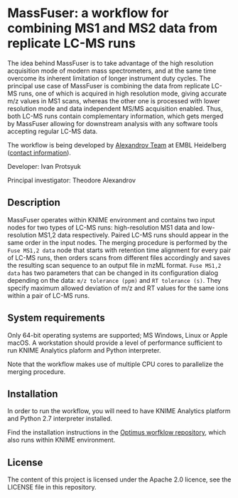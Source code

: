 # MassFuser: a workflow for combining MS1 and MS2 data from replicate LC-MS runs

The idea behind MassFuser is to take advantage of the high resolution acquisition mode of modern mass spectrometers, and at the same time overcome its inherent limitation of longer instrument duty cycles. The principal use case of MassFuser is combining the data from replicate LC-MS runs, one of which is acquired in high resolution mode, giving accurate m/z values in MS1 scans, whereas the other one is processed with lower resolution mode and data independent MS/MS acquisition enabled. Thus, both LC-MS runs contain complementary information, which gets merged by MassFuser allowing for downstream analysis with any software tools accepting regular LC-MS data.

The workflow is being developed by [Alexandrov Team](http://www.embl.de/research/units/scb/alexandrov/index.html) at EMBL Heidelberg ([contact information](http://www.embl.de/research/units/scb/alexandrov/contact/index.html)).

Developer: Ivan Protsyuk

Principal investigator: Theodore Alexandrov

## Description

MassFuser operates within KNIME environment and contains two input nodes for two types of LC-MS runs: high-resolution MS1 data and low-resolution MS1,2 data respectively. Paired LC-MS runs should appear in the same order in the input nodes. The merging procedure is performed by the `Fuse MS1,2 data` node that starts with retention time alignment for every pair of LC-MS runs, then orders scans from different files accordingly and saves the resulting scan sequence to an output file in mzML format. `Fuse MS1,2 data` has two parameters that can be changed in its configuration dialog depending on the data: `m/z tolerance (ppm)` and `RT tolerance (s)`. They specify maximum allowed deviation of m/z and RT values for the same ions within a pair of LC-MS runs.

## System requirements

Only 64-bit operating systems are supported; MS Windows, Linux or Apple macOS. A workstation should provide a level of performance sufficient to run KNIME Analytics plaform and Python interpreter.

Note that the workflow makes use of multiple CPU cores to parallelize the merging procedure.

## Installation

In order to run the workflow, you will need to have KNIME Analytics platform and Python 2.7 interpreter installed.

Find the installation instructions in the [Optimus worfklow repository](https://github.com/MolecularCartography/Optimus#installation), which also runs within KNIME environment.

## License

The content of this project is licensed under the Apache 2.0 licence, see the LICENSE file in this repository.
